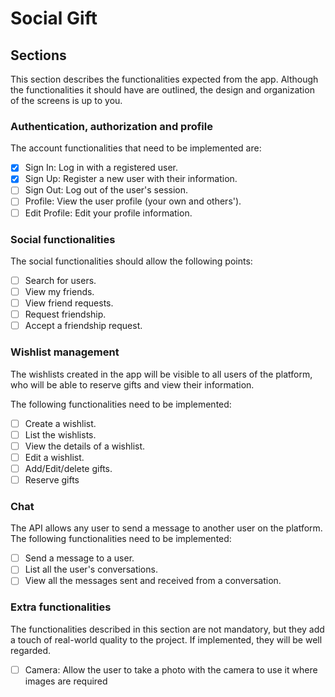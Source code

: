 # Social Gift

## Sections

This section describes the functionalities expected from the app. Although the functionalities it
should have are outlined, the design and organization of the screens is up to you.

### Authentication, authorization and profile

The account functionalities that need to be implemented are:
- [x] Sign In: Log in with a registered user.
- [x] Sign Up: Register a new user with their information.
- [ ] Sign Out: Log out of the user's session.
- [ ] Profile: View the user profile (your own and others').
- [ ] Edit Profile: Edit your profile information.

### Social functionalities

The social functionalities should allow the following points:
- [ ] Search for users.
- [ ] View my friends.
- [ ] View friend requests.
- [ ] Request friendship.
- [ ] Accept a friendship request.

### Wishlist management

The wishlists created in the app will be visible to all users of the platform, who will be able to
reserve gifts and view their information.

The following functionalities need to be implemented:
- [ ] Create a wishlist.
- [ ] List the wishlists.
- [ ] View the details of a wishlist.
- [ ] Edit a wishlist.
- [ ] Add/Edit/delete gifts.
- [ ] Reserve gifts

### Chat

The API allows any user to send a message to another user on the platform.
The following functionalities need to be implemented:

- [ ] Send a message to a user.
- [ ] List all the user's conversations.
- [ ] View all the messages sent and received from a conversation.

### Extra functionalities

The functionalities described in this section are not mandatory, but they add a touch of real-world
quality to the project. If implemented, they will be well regarded.

- [ ] Camera: Allow the user to take a photo with the camera to use it where images are
required